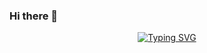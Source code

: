 ### Hi there 👋

<p align="center">
<a href="https://github.com/WKPhang">
    <img src="https://readme-typing-svg.demolab.com?font=Nunito&size=18&duration=2000&pause=100&&color=973C03&multiline=true&width=600&height=80&lines=Wei Kit+Phang;PhD Candidate+%7C+Statistician+%7C+Data+Analyst+%7C+ML+Modeller;R+%7C+Statistics+%7C+Machine+Learning+%7C+Simple+Tools" alt="Typing SVG" />
</a>
<br/>


<!--
**WKPhang/WKPhang** is a ✨ _special_ ✨ repository because its `README.md` (this file) appears on your GitHub profile.

Here are some ideas to get you started:

- 🔭 I’m currently working on ...
- 🌱 I’m currently learning ...
- 👯 I’m looking to collaborate on ...
- 🤔 I’m looking for help with ...
- 💬 Ask me about ...
- 📫 How to reach me: ...
- 😄 Pronouns: ...
- ⚡ Fun fact: ...
-->
